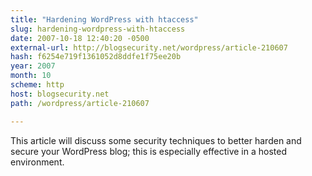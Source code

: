 ```yaml
---
title: "Hardening WordPress with htaccess"
slug: hardening-wordpress-with-htaccess
date: 2007-10-18 12:40:20 -0500
external-url: http://blogsecurity.net/wordpress/article-210607
hash: f6254e719f1361052d8ddfe1f75ee20b
year: 2007
month: 10
scheme: http
host: blogsecurity.net
path: /wordpress/article-210607

---
```


This article will discuss some security techniques to better harden and secure your WordPress blog; this is especially effective in a hosted environment.
